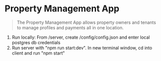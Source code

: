 # Property Management App
> The Property Management App allows property owners and tenants to manage profiles and payments all in one location.

1. Run locally: From /server, create /config/config.json and enter local postgres db credentials
2. Run server with "npm run start:dev". In new terminal window, cd into client and run "npm start"
